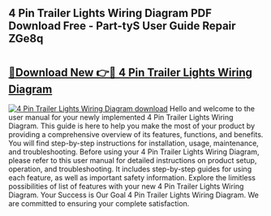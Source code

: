 ## 4 Pin Trailer Lights Wiring Diagram PDF Download Free - Part-tyS User Guide Repair ZGe8q

# <h2><a href="http://dft8uv7.blite.top/?on=4+Pin+Trailer+Lights+Wiring+Diagram">🔗Download New 👉🔴 4 Pin Trailer Lights Wiring Diagram</a></h2>

[![4 Pin Trailer Lights Wiring Diagram download](https://i.imgur.com/lujVjoI.png)](http://dft8uv7.blite.top/?on=4+Pin+Trailer+Lights+Wiring+Diagram)
Hello and welcome to the user manual for your newly implemented 4 Pin Trailer Lights Wiring Diagram. This guide is here to help you make the most of your product by providing a comprehensive overview of its features, functions, and benefits. You will find step-by-step instructions for installation, usage, maintenance, and troubleshooting. Before using your 4 Pin Trailer Lights Wiring Diagram, please refer to this user manual for detailed instructions on product setup, operation, and troubleshooting. It includes step-by-step guides for using each feature, as well as important safety information. Explore the limitless possibilities of list of features with your new 4 Pin Trailer Lights Wiring Diagram. Your Success is Our Goal 4 Pin Trailer Lights Wiring Diagram. We are committed to ensuring your complete satisfaction.
